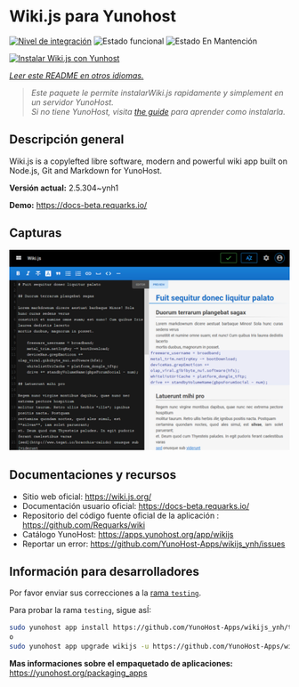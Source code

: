 <!--
Este archivo README esta generado automaticamente<https://github.com/YunoHost/apps/tree/master/tools/readme_generator>
No se debe editar a mano.
-->

# Wiki.js para Yunohost

[![Nivel de integración](https://dash.yunohost.org/integration/wikijs.svg)](https://ci-apps.yunohost.org/ci/apps/wikijs/) ![Estado funcional](https://ci-apps.yunohost.org/ci/badges/wikijs.status.svg) ![Estado En Mantención](https://ci-apps.yunohost.org/ci/badges/wikijs.maintain.svg)

[![Instalar Wiki.js con Yunhost](https://install-app.yunohost.org/install-with-yunohost.svg)](https://install-app.yunohost.org/?app=wikijs)

*[Leer este README en otros idiomas.](./ALL_README.md)*

> *Este paquete le permite instalarWiki.js rapidamente y simplement en un servidor YunoHost.*  
> *Si no tiene YunoHost, visita [the guide](https://yunohost.org/install) para aprender como instalarla.*

## Descripción general

Wiki.js is a copylefted libre software, modern and powerful wiki app built on Node.js, Git and Markdown for YunoHost.


**Versión actual:** 2.5.304~ynh1

**Demo:** <https://docs-beta.requarks.io/>

## Capturas

![Captura de Wiki.js](./doc/screenshots/screenshot1.png)

## Documentaciones y recursos

- Sitio web oficial: <https://wiki.js.org/>
- Documentación usuario oficial: <https://docs-beta.requarks.io/>
- Repositorio del código fuente oficial de la aplicación : <https://github.com/Requarks/wiki>
- Catálogo YunoHost: <https://apps.yunohost.org/app/wikijs>
- Reportar un error: <https://github.com/YunoHost-Apps/wikijs_ynh/issues>

## Información para desarrolladores

Por favor enviar sus correcciones a la [rama `testing`](https://github.com/YunoHost-Apps/wikijs_ynh/tree/testing).

Para probar la rama `testing`, sigue asÍ:

```bash
sudo yunohost app install https://github.com/YunoHost-Apps/wikijs_ynh/tree/testing --debug
o
sudo yunohost app upgrade wikijs -u https://github.com/YunoHost-Apps/wikijs_ynh/tree/testing --debug
```

**Mas informaciones sobre el empaquetado de aplicaciones:** <https://yunohost.org/packaging_apps>
